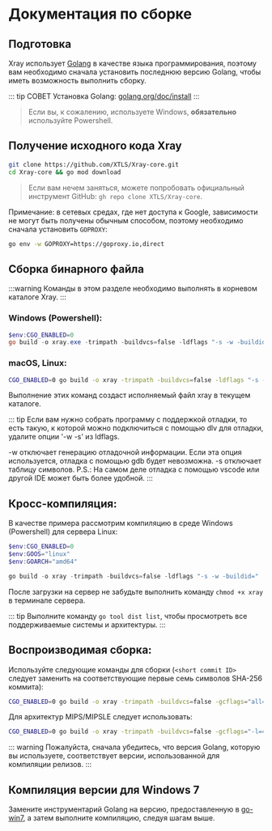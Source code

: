 # Документация по сборке

## Подготовка

Xray использует [Golang](https://golang.org/) в качестве языка программирования, поэтому вам необходимо сначала установить последнюю версию Golang, чтобы иметь возможность выполнить сборку.

::: tip СОВЕТ
Установка Golang: [golang.org/doc/install](https://golang.org/doc/install)
:::

> Если вы, к сожалению, используете Windows, **обязательно** используйте Powershell.

## Получение исходного кода Xray

```bash
git clone https://github.com/XTLS/Xray-core.git
cd Xray-core && go mod download
```

> Если вам нечем заняться, можете попробовать официальный инструмент GitHub: `gh repo clone XTLS/Xray-core`.

Примечание: в сетевых средах, где нет доступа к Google, зависимости не могут быть получены обычным способом, поэтому необходимо сначала установить `GOPROXY`:

```bash
go env -w GOPROXY=https://goproxy.io,direct
```

## Сборка бинарного файла

:::warning
Команды в этом разделе необходимо выполнять в корневом каталоге Xray.
:::

### Windows (Powershell):

```powershell
$env:CGO_ENABLED=0
go build -o xray.exe -trimpath -buildvcs=false -ldflags "-s -w -buildid=" ./main
```

### macOS, Linux:

```bash
CGO_ENABLED=0 go build -o xray -trimpath -buildvcs=false -ldflags "-s -w -buildid=" ./main
```

Выполнение этих команд создаст исполняемый файл xray в текущем каталоге.

::: tip
Если вам нужно собрать программу с поддержкой отладки, то есть такую, к которой можно подключиться с помощью dlv для отладки, удалите опции '-w -s' из ldflags.

-w отключает генерацию отладочной информации. Если эта опция используется, отладка с помощью gdb будет невозможна.
-s отключает таблицу символов.
P.S.: На самом деле отладка с помощью vscode или другой IDE может быть более удобной.
:::

## Кросс-компиляция:

В качестве примера рассмотрим компиляцию в среде Windows (Powershell) для сервера Linux:

```powershell
$env:CGO_ENABLED=0
$env:GOOS="linux"
$env:GOARCH="amd64"

go build -o xray -trimpath -buildvcs=false -ldflags "-s -w -buildid=" ./main
```

После загрузки на сервер не забудьте выполнить команду `chmod +x xray` в терминале сервера.

::: tip
Выполните команду `go tool dist list`, чтобы просмотреть все поддерживаемые системы и архитектуры.
:::

## Воспроизводимая сборка:

Используйте следующие команды для сборки (`<short commit ID>` следует заменить на соответствующие первые семь символов SHA-256 коммита):

```bash
CGO_ENABLED=0 go build -o xray -trimpath -buildvcs=false -gcflags="all=-l=4" -ldflags="-X github.com/xtls/xray-core/core.build=<short commit ID> -s -w -buildid=" -v ./main
```

Для архитектур MIPS/MIPSLE следует использовать:

```bash
CGO_ENABLED=0 go build -o xray -trimpath -buildvcs=false -gcflags="-l=4" -ldflags="-X github.com/xtls/xray-core/core.build=<short commit ID> -s -w -buildid=" -v ./main
```

::: warning
Пожалуйста, сначала убедитесь, что версия Golang, которую вы используете, соответствует версии, использованной для компиляции релизов.
:::

## Компиляция версии для Windows 7

Замените инструментарий Golang на версию, предоставленную в [go-win7](https://github.com/XTLS/go-win7), а затем выполните компиляцию, следуя шагам выше.